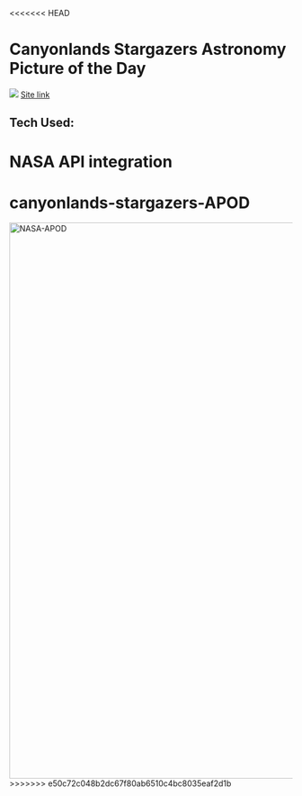 <<<<<<< HEAD
# Canyonlands Stargazers Astronomy Picture of the Day

<a href="https://canyonlands-stargazers-apod.netlify.app/" target="_blank"><img src="pic.png"/></a>
<a href="https://canyonlands-stargazers-apod.netlify.app/" target="_blank">Site link</a>

## Tech Used:

NASA API integration
=======
# canyonlands-stargazers-APOD

<img width="988" alt="NASA-APOD" src="https://user-images.githubusercontent.com/100737335/175120778-6db8e5c0-4e8f-4425-98fa-5c31507f0c3e.png">
>>>>>>> e50c72c048b2dc67f80ab6510c4bc8035eaf2d1b
